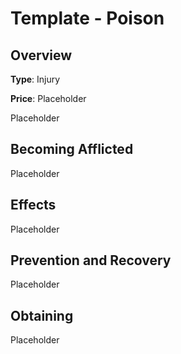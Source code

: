 # Template - Poison

## Overview

**Type**: Injury

**Price**: Placeholder

Placeholder

## Becoming Afflicted

Placeholder

## Effects 

Placeholder

## Prevention and Recovery

Placeholder

## Obtaining

Placeholder